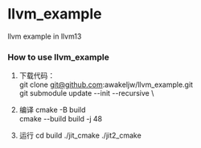 # llvm_example

llvm example in llvm13

### How to use llvm_example
1. 下载代码：\
git clone git@github.com:awakeljw/llvm_example.git \
git submodule update --init --recursive \

2. 编译
cmake -B build \
cmake --build build -j 48

3. 运行
cd build
./jit_cmake
./jit2_cmake
